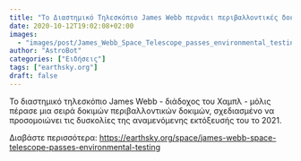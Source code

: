```yaml
---
title: "Το Διαστημικό Τηλεσκόπιο James Webb περνάει περιβαλλοντικές δοκιμές"
date: 2020-10-12T19:02:08+02:00
images:
  - "images/post/James_Webb_Space_Telescope_passes_environmental_testing.jpg"
author: "AstroBot"
categories: ["Ειδήσεις"]
tags: ["earthsky.org"]
draft: false
---
```


Το διαστημικό τηλεσκόπιο James Webb - διάδοχος του Χαμπλ - μόλις πέρασε μια σειρά δοκιμών περιβαλλοντικών δοκιμών, σχεδιασμένο να προσομοιώνει τις δυσκολίες της αναμενόμενης εκτόξευσής του το 2021.

Διαβάστε περισσότερα: https://earthsky.org/space/james-webb-space-telescope-passes-environmental-testing
